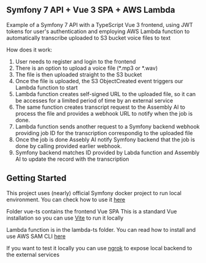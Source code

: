 ## Symfony 7 API + Vue 3 SPA + AWS Lambda

Example of a Symfony 7 API with a TypeScript Vue 3 frontend, using JWT tokens for user's authentication and
employing AWS Lambda function to automatically transcribe uploaded to S3 bucket voice files to text

How does it work:
1. User needs to register and login to the frontend
2. There is an option to upload a voice file (*.mp3 or *.wav)
3. The file is then uploaded straight to the S3 bucket
4. Once the file is uploaded, the S3 ObjectCreated event triggers our Lambda function to start
5. Lambda function creates self-signed URL to the uploaded file, so it can be accesses for a limited period of time by an external service
6. The same function creates transcript request to the Assembly AI to process the file and provides a webhook URL to notify when the job is done.
7. Lambda function sends another request to a Symfony backend webhook providing job ID for the transcription correspondig to the uploaded file
8. Once the job is done Assebly AI notify Symfony backend that the job is done by calling provided earlier webhook.
9. Symfony backend matches ID provided by Labda function and Assembly AI to update the record with the transcription 


## Getting Started

This project uses (nearly) official Symfony docker project to run local environment.
You can check how to use it [here](https://github.com/dunglas/symfony-docker)

Folder vue-ts contains the frontend Vue SPA 
This is a standard Vue installation so you can use [Vite](https://vitejs.dev/) to run it locally

Lambda function is in the lambda-ts folder.
You can read how to install and use AWS SAM CLI [here](https://docs.aws.amazon.com/serverless-application-model/latest/developerguide/install-sam-cli.html)

If you want to test it locally you can use [ngrok](https://ngrok.com/) to expose local backend to the external services

